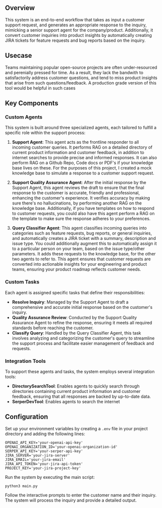 ## Overview

This system is an end-to-end workflow that takes as input a customer support request, and generates an appropriate response to the inquiry, mimicking a senior support agent for the company/product. Additionally, it convert customer inquiries into product insights by automatically creating JIRA tickets for feature requests and bug reports based on the inquiry.

## Usecase

Teams maintaining popular open-source projects are often under-resourced and perenially pressed for time. As a result, they lack the bandwith to satisfactorily address customer questions, and tend to miss product insights that arise from such questions/feedback. A production grade version of this tool would be helpful in such cases

## Key Components

### Custom Agents

This system is built around three specialized agents, each tailored to fulfill a specific role within the support process:

1. **Support Agent**: This agent acts as the frontline responder to all incoming customer queries. It performs RAG on a detailed directory of current product information and customer feedback, in addition to internet searches to provide precise and informed responses. It can also perform RAG on a Github Repo, Code docs or PDF's if your knowledge base lives on these. For the purposes of this project, I created a mock knowledge base to simulate a response to a customer support request.

2. **Support Quality Assurance Agent**: After the initial response by the Support Agent, this agent reviews the draft to ensure that the final response to the customer is accurate, friendly and professional, enhancing the customer's experience. It verifies accuracy by making sure there's no hallucinations, by performing another RAG on the knowledge base. Additionally, if you have templates on how to respond to customer requests, you could also have this agent perform a RAG on the template to make sure the response adheres to your preferences.

3. **Query Classifier Agent**: This agent classifies incoming queries into categories such as feature requests, bug reports, or general inquiries, and automatically creates a JIRA ticket with a summary, description and issue type. You could additionally augment this to automatically assign it to a particular person on your team, based on the issue type/other parameters. It adds these requests to the knowledge base, for the other two agents to refer to. This agent ensures that customer requests are converted into actionable insights for your engineering and product teams, ensuring your product roadmap reflects customer needs.

### Custom Tasks

Each agent is assigned specific tasks that define their responsibilities:

- **Resolve Inquiry**: Managed by the Support Agent to draft a comprehensive and accurate initial response based on the customer's inquiry.
- **Quality Assurance Review**: Conducted by the Support Quality Assurance Agent to refine the response, ensuring it meets all required standards before reaching the customer.
- **Classify Query**: Handled by the Query Classifier Agent, this task involves analyzing and categorizing the customer's query to streamline the support process and facilitate easier management of feedback and requests.

### Integration Tools

To support these agents and tasks, the system employs several integration tools:

- **DirectorySearchTool**: Enables agents to quickly search through directories containing current product information and customer feedback, ensuring that all responses are backed by up-to-date data.
- **SerperDevTool**: Enables agents to search the internet

## Configuration

Set up your environment variables by creating a `.env` file in your project directory and adding the following lines:

```plaintext
OPENAI_API_KEY='your-openai-api-key'
OPENAI_ORGANIZATION_ID='your-openai-organization-id'
SERPER_API_KEY='your-serper-api-key'
JIRA_SERVER='your-jira-server'
JIRA_EMAIL='your-jira-email'
JIRA_API_TOKEN='your-jira-api-token'
PROJECT_KEY='your-jira-project-key'
```

Run the system by executing the main script:

```
python3 main.py

```

Follow the interactive prompts to enter the customer name and their inquiry. The system will process the inquiry and provide a detailed output.

